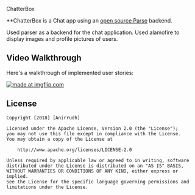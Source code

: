 ChatterBox

**ChatterBox is a Chat app using an [open source Parse](http://parseplatform.org/) backend.

Used parser as a backend for the chat application. 
Used alamofire to display images and profile pictures of users.
 
## Video Walkthrough

Here's a walkthrough of implemented user stories:

<a href="https://imgflip.com/gif/3fyh3b"><img src="https://i.imgflip.com/3fyh3b.gif" title="made at imgflip.com"/></a>

## License

    Copyright [2018] [Anirrudh]

    Licensed under the Apache License, Version 2.0 (the "License");
    you may not use this file except in compliance with the License.
    You may obtain a copy of the License at

        http://www.apache.org/licenses/LICENSE-2.0

    Unless required by applicable law or agreed to in writing, software
    distributed under the License is distributed on an "AS IS" BASIS,
    WITHOUT WARRANTIES OR CONDITIONS OF ANY KIND, either express or implied.
    See the License for the specific language governing permissions and
    limitations under the License.
